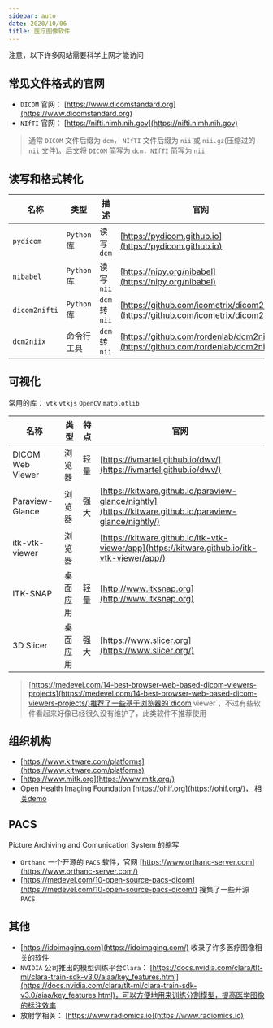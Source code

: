 ```yaml
---
sidebar: auto
date: 2020/10/06
title: 医疗图像软件
---
```


注意，以下许多网站需要科学上网才能访问

## 常见文件格式的官网

- `DICOM` 官网： [https://www.dicomstandard.org](https://www.dicomstandard.org)
- `NIfTI` 官网： [https://nifti.nimh.nih.gov](https://nifti.nimh.nih.gov)

> 通常 `DICOM` 文件后缀为 `dcm`， `NIfTI` 文件后缀为 `nii` 或 `nii.gz`(压缩过的 `nii` 文件)。后文将 `DICOM` 简写为 `dcm`，`NIfTI` 简写为 `nii`

## 读写和格式转化

|名称         |类型           | 描述                | 官网      |
|--           | --            |--                         |--|
|`pydicom`    | `Python` 库   | 读写 `dcm`         | [https://pydicom.github.io](https://pydicom.github.io)
|`nibabel`    | `Python` 库   | 读写 `nii`          | [https://nipy.org/nibabel](https://nipy.org/nibabel)
|`dicom2nifti`| `Python` 库   | `dcm` 转 `nii` | [https://github.com/icometrix/dicom2nifti](https://github.com/icometrix/dicom2nifti)
| `dcm2niix` | 命令行工具 | `dcm` 转 `nii`| [https://github.com/rordenlab/dcm2niix](https://github.com/rordenlab/dcm2niix)

## 可视化

常用的库： `vtk` `vtkjs` `OpenCV` `matplotlib`

|名称              |类型           | 特点                | 官网      |
|--                | --            |--                         |--|
|DICOM Web Viewer | 浏览器 | 轻量 |[https://ivmartel.github.io/dwv/](https://ivmartel.github.io/dwv/)
|Paraview-Glance | 浏览器 | 强大 | [https://kitware.github.io/paraview-glance/nightly](https://kitware.github.io/paraview-glance/nightly/)
| itk-vtk-viewer | 浏览器 | |[https://kitware.github.io/itk-vtk-viewer/app](https://kitware.github.io/itk-vtk-viewer/app/)
| ITK-SNAP | 桌面应用 | 轻量 | [http://www.itksnap.org](http://www.itksnap.org)
| 3D Slicer | 桌面应用 | 强大 | [https://www.slicer.org](https://www.slicer.org/)

> [https://medevel.com/14-best-browser-web-based-dicom-viewers-projects](https://medevel.com/14-best-browser-web-based-dicom-viewers-projects/)推荐了一些基于浏览器的`dicom viewer`，不过有些软件看起来好像已经很久没有维护了，此类软件不推荐使用 

## 组织机构

- [https://www.kitware.com/platforms](https://www.kitware.com/platforms)
- [https://www.mitk.org](https://www.mitk.org/)
- Open Health Imaging Foundation [https://ohif.org](https://ohif.org/)， [相关demo](https://viewer.ohif.org/)

## PACS

Picture Archiving and Comunication System 的缩写

- `Orthanc` 一个开源的 `PACS` 软件，官网 [https://www.orthanc-server.com](https://www.orthanc-server.com/)
- [https://medevel.com/10-open-source-pacs-dicom](https://medevel.com/10-open-source-pacs-dicom/) 搜集了一些开源 `PACS`

## 其他

- [https://idoimaging.com](https://idoimaging.com/) 收录了许多医疗图像相关的软件 
- `NVIDIA` 公司推出的模型训练平台`Clara`： [https://docs.nvidia.com/clara/tlt-mi/clara-train-sdk-v3.0/aiaa/key_features.html](https://docs.nvidia.com/clara/tlt-mi/clara-train-sdk-v3.0/aiaa/key_features.html)，可以方便地用来训练分割模型，提高医学图像的标注效率 
- 放射学相关： [https://www.radiomics.io](https://www.radiomics.io)
